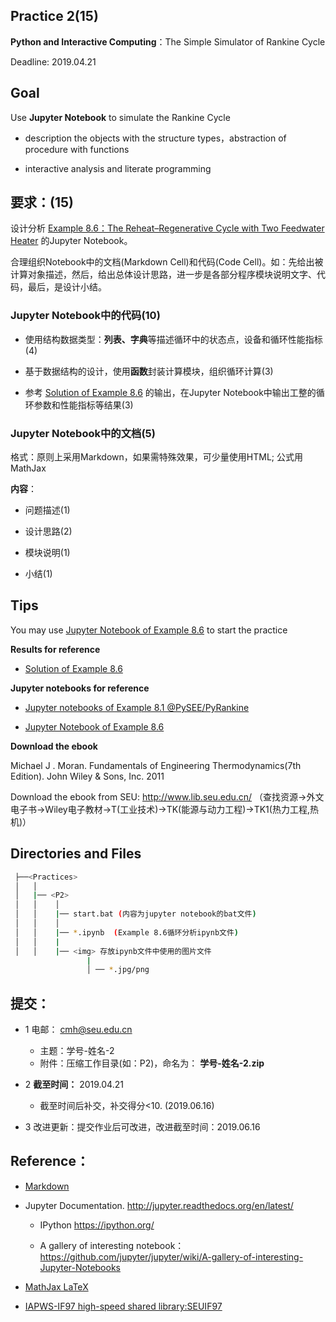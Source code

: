 ## Practice 2(15)

**Python and Interactive Computing**：The Simple Simulator of Rankine Cycle 

Deadline: 2019.04.21

## Goal

Use **Jupyter Notebook** to simulate the Rankine Cycle 

* description the objects with the structure types，abstraction of procedure with functions 

* interactive analysis and literate programming

## 要求：(15)

设计分析 [Example 8.6：The Reheat–Regenerative Cycle with Two Feedwater Heater](./rankine86.md) 的Jupyter Notebook。

合理组织Notebook中的文档(Markdown Cell)和代码(Code Cell)。如：先给出被计算对象描述，然后，给出总体设计思路，进一步是各部分程序模块说明文字、代码，最后，是设计小结。
    
### Jupyter Notebook中的代码(10)
  
* 使用结构数据类型：**列表、字典**等描述循环中的状态点，设备和循环性能指标(4)

* 基于数据结构的设计，使用**函数**封装计算模块，组织循环计算(3)

* 参考 [Solution of Example 8.6](./rankine86-SP.txt) 的输出，在Jupyter Notebook中输出工整的循环参数和性能指标等结果(3)

### Jupyter Notebook中的文档(5)   
    
 格式：原则上采用Markdown，如果需特殊效果，可少量使用HTML; 公式用MathJax

**内容**：

* 问题描述(1)
        
* 设计思路(2)
        
* 模块说明(1)
       
* 小结(1) 

## Tips

You may use [Jupyter Notebook of Example 8.6](https://nbviewer.ipython.org/github/PySEE/PyRankine/blob/master/notebook/RankineCycle86-Step0.ipynb) to start the practice

**Results for reference**

* [Solution of Example 8.6](./rankine86-SP.txt)

**Jupyter notebooks for reference**
       
* [Jupyter notebooks of Example 8.1 @PySEE/PyRankine](https://nbviewer.ipython.org/github/PySEE/PyRankine/blob/master/notebook/RankineCycle81-82-Step0-1.ipynb)

* [Jupyter Notebook of Example 8.6](https://nbviewer.ipython.org/github/PySEE/PyRankine/blob/master/notebook/RankineCycle86-Step0.ipynb)

**Download the ebook**

Michael J . Moran. Fundamentals of Engineering Thermodynamics(7th Edition).  John Wiley & Sons, Inc. 2011 

Download the ebook from SEU: http://www.lib.seu.edu.cn/ （查找资源->外文电子书->Wiley电子教材->T(工业技术)->TK(能源与动力工程)->TK1(热力工程,热机)）

## Directories and Files

```bash
 ├──<Practices>
 │   │ 
 │   |── <P2>
 │   │    │ 
 │   │    |── start.bat (内容为jupyter notebook的bat文件)
 │   │    │ 
 │   │    |── *.ipynb  (Example 8.6循环分析ipynb文件)
 │   │    |
 │   │    |── <img> 存放ipynb文件中使用的图片文件
                 |
                 │ ── *.jpg/png
``` 

## 提交：

* 1 电邮： cmh@seu.edu.cn
   
  * 主题：学号-姓名-2
  * 附件：压缩工作目录(如：P2)，命名为： **学号-姓名-2.zip**

* 2 **截至时间：** 2019.04.21
  
  * 截至时间后补交，补交得分<10. (2019.06.16)

* 3 改进更新：提交作业后可改进，改进截至时间：2019.06.16

## Reference：

* [Markdown](https://github.com/PySEE/home/blob/S2019/guide/Introduction2Markdown(Chinese).md)

* Jupyter Documentation. http://jupyter.readthedocs.org/en/latest/
    
    * IPython https://ipython.org/
    
    * A gallery of interesting notebook：https://github.com/jupyter/jupyter/wiki/A-gallery-of-interesting-Jupyter-Notebooks

* [MathJax LaTeX](https://nbviewer.jupyter.org/github/PySEE/home/blob/S2019/notebook/Unit2-3-PyThermo-MathJax-LaTeX.ipynb)

* [IAPWS-IF97 high-speed shared library:SEUIF97](https://github.com/PySEE/SEUIF97)




  

